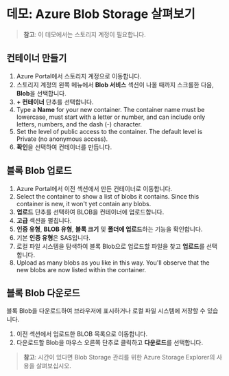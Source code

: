 # <a name="demonstration-explore-azure-blob-storage"></a>데모: Azure Blob Storage 살펴보기

>**참고**: 이 데모에서는 스토리지 계정이 필요합니다.

## <a name="create-a-container"></a>컨테이너 만들기

1. Azure Portal에서 스토리지 계정으로 이동합니다.
2. 스토리지 계정의 왼쪽 메뉴에서 **Blob 서비스** 섹션이 나올 때까지 스크롤한 다음, **Blob**을 선택합니다.
3. **+ 컨테이너** 단추를 선택합니다.
4. Type a <bpt id="p1">**</bpt>Name<ept id="p1">**</ept> for your new container. The container name must be lowercase, must start with a letter or number, and can include only letters, numbers, and the dash (-) character. 
5. Set the level of public access to the container. The default level is Private (no anonymous access).
6. **확인**을 선택하여 컨테이너를 만듭니다.

## <a name="upload-a-block-blob"></a>블록 Blob 업로드

1. Azure Portal에서 이전 섹션에서 만든 컨테이너로 이동합니다.
2. Select the container to show a list of blobs it contains. Since this container is new, it won't yet contain any blobs.
3. **업로드** 단추를 선택하여 BLOB을 컨테이너에 업로드합니다.
4. **고급** 섹션을 펼칩니다.
5. **인증 유형**, **BLOB 유형**, **블록 크기** 및 **폴더에 업로드**하는 기능을 확인합니다.
6. 기본 **인증 유형**은 SAS입니다.
4. 로컬 파일 시스템을 탐색하여 블록 Blob으로 업로드할 파일을 찾고 **업로드**를 선택합니다.
5. Upload as many blobs as you like in this way. You'll observe that the new blobs are now listed within the container.

## <a name="download-a-block-blob"></a>블록 Blob 다운로드

블록 Blob을 다운로드하여 브라우저에 표시하거나 로컬 파일 시스템에 저장할 수 있습니다. 

1. 이전 섹션에서 업로드한 BLOB 목록으로 이동합니다.
2. 다운로드할 Blob을 마우스 오른쪽 단추로 클릭하고 **다운로드**를 선택합니다.

>**참고**: 시간이 있다면 Blob Storage 관리를 위한 Azure Storage Explorer의 사용을 살펴보십시오. 